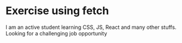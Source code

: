 # Exercise using fetch

I am an active student learning CSS, JS, React and many other stuffs. Looking for a challenging job opportunity
